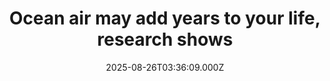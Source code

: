 ---
title: "Ocean air may add years to your life, research shows"
date: 2025-08-26T03:36:09.000Z
category: Health
externalLink: "https://www.sciencedaily.com/releases/2025/08/250825015707.htm"
image: ""
excerpt: "Living near the ocean may actually help you live longer. A new nationwide study found that people in coastal regions enjoy life expectancies a year or more above the U.S. average, while city dwellers near inland rivers and lakes may face shorter lifespans. Researchers suggest the difference comes from environmental and social factors—cleaner air, cooler summers, recreation opportunities, and higher…"
---